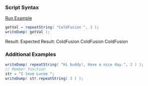 ### Script Syntax



<a href="https://try.boxlang.io/?code=eJxLTy0JS8xRsFUoSi1ITSwJLinKzEvXUFByzs9JcSstzszPU1DSUTBW0LTmKi%2FKLEl1Kc0t0FBIh%2BgCCgIAuu4Ugg%3D%3D" target="_blank">Run Example</a>

```java
getVal = repeatString( "ColdFusion ", 3 );
writeDump( getVal );

```

Result: Expected Result: ColdFusion ColdFusion ColdFusion

### Additional Examples


```java
writeDump( repeatString( "Hi buddy!, Have a nice day.", 2 ) );
// Member function
str = "I love Lucee ";
writeDump( str.repeatString( 3 ) );

```


